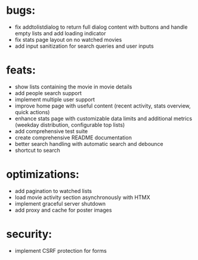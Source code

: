 # bugs:

- fix addtolistdialog to return full dialog content with buttons and handle empty lists and add loading indicator
- fix stats page layout on no watched movies
- add input sanitization for search queries and user inputs

# feats:

- show lists containing the movie in movie details
- add people search support
- implement multiple user support
- improve home page with useful content (recent activity, stats overview, quick actions)
- enhance stats page with customizable data limits and additional metrics (weekday distribution, configurable top lists)
- add comprehensive test suite
- create comprehensive README documentation
- better search handling with automatic search and debounce
- shortcut to search

# optimizations:

- add pagination to watched lists
- load movie activity section asynchronously with HTMX
- implement graceful server shutdown
- add proxy and cache for poster images

# security:

- implement CSRF protection for forms
